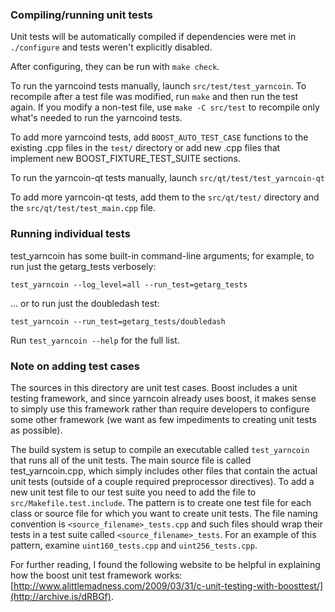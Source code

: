 ### Compiling/running unit tests

Unit tests will be automatically compiled if dependencies were met in `./configure`
and tests weren't explicitly disabled.

After configuring, they can be run with `make check`.

To run the yarncoind tests manually, launch `src/test/test_yarncoin`. To recompile
after a test file was modified, run `make` and then run the test again. If you
modify a non-test file, use `make -C src/test` to recompile only what's needed
to run the yarncoind tests.

To add more yarncoind tests, add `BOOST_AUTO_TEST_CASE` functions to the existing
.cpp files in the `test/` directory or add new .cpp files that
implement new BOOST_FIXTURE_TEST_SUITE sections.

To run the yarncoin-qt tests manually, launch `src/qt/test/test_yarncoin-qt`

To add more yarncoin-qt tests, add them to the `src/qt/test/` directory and
the `src/qt/test/test_main.cpp` file.

### Running individual tests

test_yarncoin has some built-in command-line arguments; for
example, to run just the getarg_tests verbosely:

    test_yarncoin --log_level=all --run_test=getarg_tests

... or to run just the doubledash test:

    test_yarncoin --run_test=getarg_tests/doubledash

Run `test_yarncoin --help` for the full list.

### Note on adding test cases

The sources in this directory are unit test cases.  Boost includes a
unit testing framework, and since yarncoin already uses boost, it makes
sense to simply use this framework rather than require developers to
configure some other framework (we want as few impediments to creating
unit tests as possible).

The build system is setup to compile an executable called `test_yarncoin`
that runs all of the unit tests.  The main source file is called
test_yarncoin.cpp, which simply includes other files that contain the
actual unit tests (outside of a couple required preprocessor
directives). To add a new unit test file to our test suite you need
to add the file to `src/Makefile.test.include`. The pattern is to
create one test file for each class or source file for which you want
to create unit tests.  The file naming convention is
`<source_filename>_tests.cpp` and such files should wrap their tests
in a test suite called `<source_filename>_tests`.  For an example of
this pattern, examine `uint160_tests.cpp` and `uint256_tests.cpp`.

For further reading, I found the following website to be helpful in
explaining how the boost unit test framework works:
[http://www.alittlemadness.com/2009/03/31/c-unit-testing-with-boosttest/](http://archive.is/dRBGf).
